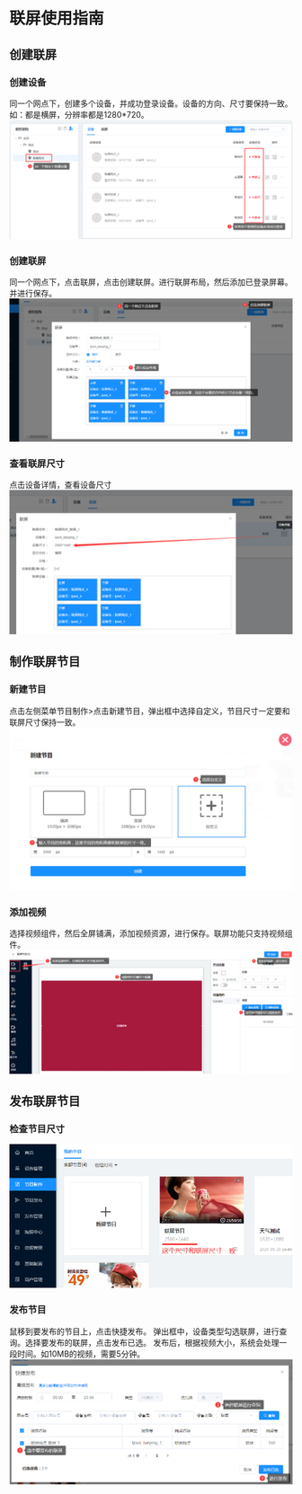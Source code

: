 # 联屏使用指南

## 创建联屏
### 创建设备
同一个网点下，创建多个设备，并成功登录设备。设备的方向、尺寸要保持一致。
如：都是横屏，分辨率都是1280*720。
![avatar](../images/wall/01.png)
### 创建联屏
同一个网点下，点击联屏，点击创建联屏。进行联屏布局，然后添加已登录屏幕。并进行保存。
![avatar](../images/wall/02.png)
### 查看联屏尺寸
点击设备详情，查看设备尺寸
![avatar](../images/wall/03.png)

## 制作联屏节目
### 新建节目
点击左侧菜单节目制作>点击新建节目，弹出框中选择自定义，节目尺寸一定要和联屏尺寸保持一致。
![avatar](../images/wall/04.png)

### 添加视频
选择视频组件，然后全屏铺满，添加视频资源，进行保存。联屏功能只支持视频组件。
![avatar](../images/wall/05.png)

## 发布联屏节目

### 检查节目尺寸
![avatar](../images/wall/06.png)

### 发布节目
鼠移到要发布的节目上，点击快捷发布。
弹出框中，设备类型勾选联屏，进行查询。选择要发布的联屏，点击发布已选。
发布后，根据视频大小，系统会处理一段时间。如10MB的视频，需要5分钟。
![avatar](../images/wall/07.png)